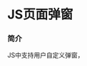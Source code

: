 # JS页面弹窗



### 简介

JS中支持用户自定义弹窗，<dialog/>组件作为容器组件，用户可以自定义弹窗的样式和布局。本示例完成了添加和删除联系人功能，在添加和删除时使用自定义弹窗来实现。

### 使用说明

1.点击**添加联系人**会弹出添加联系人弹窗，点击**确定**会添加该联系人，点击**取消**则取消添加。

2.在添加的联系人列表中，点击**删除**，会弹出确认弹窗，点击**删除**则会将此联系人从列表中删除，点击**取消**则取消删除操作。

### 约束与限制

本示例支持标准系统上运行。
